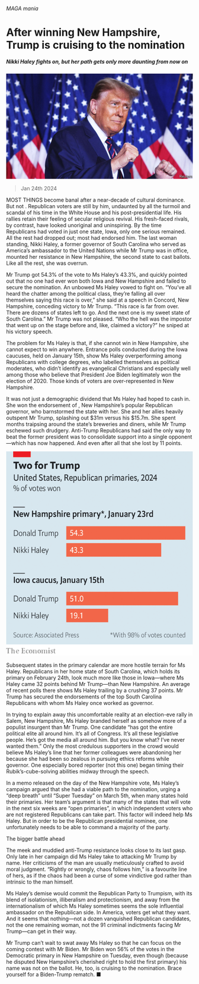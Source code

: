 ###### MAGA mania

# After winning New Hampshire, Trump is cruising to the nomination 

##### Nikki Haley fights on, but her path gets only more daunting from now on 

![image](images/20240127_USP004.jpg) 

> Jan 24th 2024 

MOST THINGS become banal after a near-decade of cultural dominance. But not . Republican voters are still  by him, undaunted by all the turmoil and scandal of his time in the White House and his post-presidential life. His rallies retain their feeling of secular religious revival. His fresh-faced rivals, by contrast, have looked unoriginal and uninspiring. By the time Republicans had voted in just one state, Iowa, only one serious  remained. All the rest had dropped out; most had endorsed him. The last woman standing, Nikki Haley, a former governor of South Carolina who served as America’s ambassador to the United Nations while Mr Trump was in office, mounted her resistance in New Hampshire, the second state to cast ballots. Like all the rest, she was overrun.

Mr Trump got 54.3% of the vote to Ms Haley’s 43.3%, and quickly pointed out that no one had ever won both Iowa and New Hampshire and failed to secure the nomination. An unbowed Ms Haley vowed to fight on. “You’ve all heard the chatter among the political class, they’re falling all over themselves saying this race is over,” she said at a speech in Concord, New Hampshire, conceding victory to Mr Trump. “This race is far from over. There are dozens of states left to go. And the next one is my sweet state of South Carolina.” Mr Trump was not pleased. “Who the hell was the impostor that went up on the stage before and, like, claimed a victory?” he sniped at his victory speech.


The problem for Ms Haley is that, if she cannot win in New Hampshire, she cannot expect to win anywhere. Entrance polls conducted during the Iowa caucuses, held on January 15th, show Ms Haley overperforming among Republicans with college degrees, who labelled themselves as political moderates, who didn’t identify as evangelical Christians and especially well among those who believe that President Joe Biden legitimately won the election of 2020. Those kinds of voters are over-represented in New Hampshire. 

It was not just a demographic dividend that Ms Haley had hoped to cash in. She won the endorsement of , New Hampshire’s popular Republican governor, who barnstormed the state with her. She and her allies heavily outspent Mr Trump, splashing out $31m versus his $15.7m. She spent months traipsing around the state’s breweries and diners, while Mr Trump eschewed such drudgery. Anti-Trump Republicans had said the only way to beat the former president was to consolidate support into a single opponent—which has now happened. And even after all that she lost by 11 points. 

![image](images/20240127_USC202.png) 


Subsequent states in the primary calendar are more hostile terrain for Ms Haley. Republicans in her home state of South Carolina, which holds its primary on February 24th, look much more like those in Iowa—where Ms Haley came 32 points behind Mr Trump—than New Hampshire. An average of recent polls there shows Ms Haley trailing by a crushing 37 points. Mr Trump has secured the endorsements of the top South Carolina Republicans with whom Ms Haley once worked as governor. 

In trying to explain away this uncomfortable reality at an election-eve rally in Salem, New Hampshire, Ms Haley branded herself as somehow more of a populist insurgent than Mr Trump. One candidate “has got the entire political elite all around him. It’s all of Congress. It’s all these legislative people. He’s got the media all around him. But you know what? I’ve never wanted them.” Only the most credulous supporters in the crowd would believe Ms Haley’s line that her former colleagues were abandoning her because she had been so zealous in pursuing ethics reforms while governor. One especially bored reporter (not this one) began timing their Rubik’s-cube-solving abilities midway through the speech.

In a memo released on the day of the New Hampshire vote, Ms Haley’s campaign argued that she had a viable path to the nomination, urging a “deep breath” until “Super Tuesday” on March 5th, when many states hold their primaries. Her team’s argument is that many of the states that will vote in the next six weeks are “open primaries”, in which independent voters who are not registered Republicans can take part. This factor will indeed help Ms Haley. But in order to be the Republican presidential nominee, one unfortunately needs to be able to command a majority of the party.

The bigger battle ahead

The meek and muddied anti-Trump resistance looks close to its last gasp. Only late in her campaign did Ms Haley take to attacking Mr Trump by name. Her criticisms of the man are usually meticulously crafted to avoid moral judgment. “Rightly or wrongly, chaos follows him,” is a favourite line of hers, as if the chaos had been a curse of some vindictive god rather than intrinsic to the man himself. 

Ms Haley’s demise would commit the Republican Party to Trumpism, with its blend of isolationism, illiberalism and protectionism, and away from the internationalism of which Ms Haley sometimes seems the sole influential ambassador on the Republican side. In America, voters get what they want. And it seems that nothing—not a dozen vanquished Republican candidates, not the one remaining woman, not the 91 criminal indictments facing Mr Trump—can get in their way.

Mr Trump can’t wait to swat away Ms Haley so that he can focus on the coming contest with Mr Biden. Mr Biden won 56% of the votes in the Democratic primary in New Hampshire on Tuesday, even though (because he disputed New Hampshire’s cherished right to hold the first primary) his name was not on the ballot. He, too, is cruising to the nomination. Brace yourself for a Biden-Trump rematch. ■


